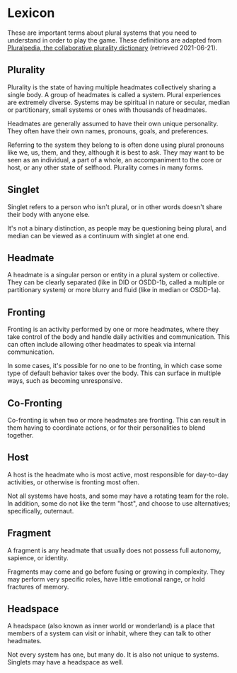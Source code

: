 # Lexicon

These are important terms about plural systems that you need to understand in
order to play the game. These definitions are adapted from
[Pluralpedia, the collaborative plurality dictionary](https://pluralpedia.org/)
(retrieved 2021-06-21).

## Plurality

Plurality is the state of having multiple headmates collectively sharing a 
single body. A group of headmates is called a system. Plural experiences 
are extremely diverse. Systems may be spiritual in nature or secular, 
median or partitionary, small systems or ones with thousands of headmates.

Headmates are generally assumed to have their own unique personality. 
They often have their own names, pronouns, goals, and preferences.

Referring to the system they belong to is often done using plural pronouns 
like we, us, them, and they, although it is best to ask. They may want to 
be seen as an individual, a part of a whole, an accompaniment to the core 
or host, or any other state of selfhood. Plurality comes in many forms.

## Singlet

Singlet refers to a person who isn't plural, or in other words doesn't share 
their body with anyone else.

It's not a binary distinction, as people may be questioning being plural, 
and median can be viewed as a continuum with singlet at one end.

## Headmate

A headmate is a singular person or entity in a plural system or collective. 
They can be clearly separated (like in DID or OSDD-1b, called a multiple or 
partitionary system) or more blurry and fluid (like in median or OSDD-1a).

## Fronting

Fronting is an activity performed by one or more headmates, where they 
take control of the body and handle daily activities and communication. 
This can often include allowing other headmates to speak via internal 
communication.

In some cases, it's possible for no one to be fronting, in which case 
some type of default behavior takes over the body. This can surface in 
multiple ways, such as becoming unresponsive.

## Co-Fronting

Co-fronting is when two or more headmates are fronting. This can result in 
them having to coordinate actions, or for their personalities to blend together.

## Host

A host is the headmate who is most active, most responsible for day-to-day 
activities, or otherwise is fronting most often.

Not all systems have hosts, and some may have a rotating team for the role. 
In addition, some do not like the term "host", and choose to use alternatives; 
specifically, outernaut.
## Fragment

A fragment is any headmate that usually does not possess full autonomy, 
sapience, or identity.

Fragments may come and go before fusing or growing in complexity. They may 
perform very specific roles, have little emotional range, or hold 
fractures of memory.

## Headspace

A headspace (also known as inner world or wonderland) is a place that 
members of a system can visit or inhabit, where they can talk to other headmates.

Not every system has one, but many do. It is also not unique to systems. 
Singlets may have a headspace as well.
